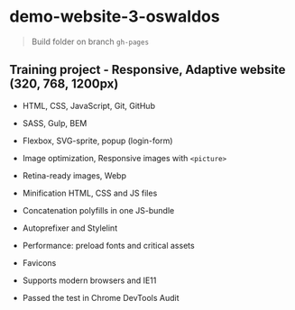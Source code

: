 # demo-website-3-oswaldos

> Build folder on branch `gh-pages`

## Training project - Responsive, Adaptive website (320, 768, 1200px)

- HTML, CSS, JavaScript, Git, GitHub

- SASS, Gulp, BEM

- Flexbox, SVG-sprite, popup (login-form)

- Image optimization, Responsive images with `<picture>`

- Retina-ready images, Webp

- Minification HTML, CSS and JS files

- Concatenation polyfills in one JS-bundle

- Autoprefixer and Stylelint

- Performance: preload fonts and critical assets

- Favicons

- Supports modern browsers and IE11

- Passed the test in Chrome DevTools Audit

